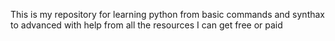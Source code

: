 This is my repository for learning python from basic commands and synthax to advanced with help from all the resources I can get free or paid
